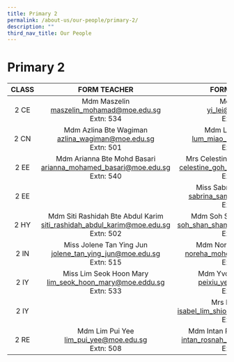 ```yaml
---
title: Primary 2
permalink: /about-us/our-people/primary-2/
description: ""
third_nav_title: Our People
---
```

# Primary 2

| CLASS |                                      FORM TEACHER                                      |                               FORM TEACHER                               |
|:-----:|:--------------------------------------------------------------------------------------:|:------------------------------------------------------------------------:|
|  2 CE |Mdm Maszelin<br>[maszelin_mohamad@moe.edu.sg](mailto:maszelin_mohamad@moe.edu.sg)<br>Extn: 534             |Mdm Yi Lei<br>[yi_lei@moe.edu.sg](mailto:yi_lei@moe.edu.sg)<br>Extn: 510    |
|  2 CN |Mdm Azlina Bte Wagiman<br>[azlina_wagiman@moe.edu.sg](mailto:azlina_wagiman@moe.edu.sg)<br>Extn: 501             | Mdm Lum Miao Ling<br>[lum_miao_ling@moe.edu.sg](mailto:lum_miao_ling@moe.edu.sg)<br>Extn: 532          |
|  2 EE |Mdm Arianna Bte Mohd Basari<br>[arianna_mohamed_basari@moe.edu.sg](mailto:arianna_mohamed_basari@moe.edu.sg)<br>Extn: 540       | Mrs Celestine Liu (Goh Xuewei)<br>[celestine_goh_xuewei@moe.edu.sg](mailto:celestine_goh_xuewei@moe.edu.sg)<br>Extn: 542 |
|  2 EE |                                                                                        | Miss Sabrina Bte Samsuri<br>[sabrina_samsuri@moe.edu.sg](mailto:sabrina_samsuri@moe.edu.sg)<br>Extn: 505            |
|  2 HY | Mdm Siti Rashidah Bte Abdul Karim<br>siti_rashidah_abdul_karim@moe.edu.sg<br>Extn: 502 | Mdm Soh Shan Shan Serene<br>soh_shan_shan_serene@moe.edu.sg<br>Extn: 528 |
|  2 IN |         Miss Jolene Tan Ying Jun<br>jolene_tan_ying_jun@moe.edu.sg<br>Extn: 515        |    Mdm Noreha Bte Md Taib<br>noreha_mohd_taib@moe.edu.sg<br>Extn: 533    |
|  2 IY |         Miss Lim Seok Hoon Mary<br>lim_seok_hoon_mary@moe.eddu.sg<br>Extn: 533         |        Mdm Yvonne Yee Peixiu<br>peixiu_yee@moe.edu.sg<br>Extn: 515       |
|  2 IY |                                                                                        |     Mrs Isabel Chan<br>isabel_lim_shiong_fong@moe.edu.sg<br>Extn: 540    |
|  2 RE |                 Mdm Lim Pui Yee<br>lim_pui_yee@moe.edu.sg<br>Extn: 508                 | Mdm Intan Rosnah Bte Ahmad<br>intan_rosnah_ahmad@moe.edu.sg<br>Extn: 532 |